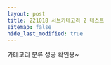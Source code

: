 ```yaml
---
layout: post
title: 221018 서브카테고리 2 테스트
sitemap: false
hide_last_modified: true
---
```


카테고리 분류 성공 확인용~ 